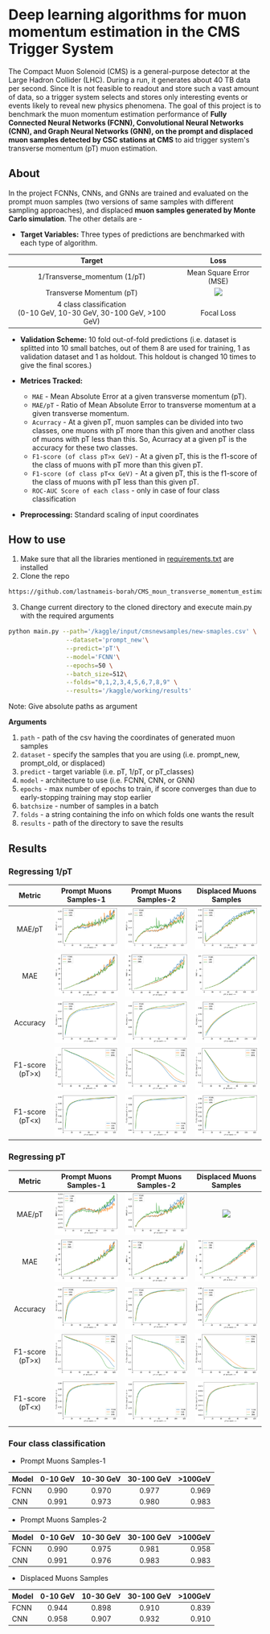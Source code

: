 # Deep learning algorithms for muon momentum estimation in the CMS Trigger System

The Compact Muon Solenoid (CMS) is a general-purpose detector at the Large Hadron Collider (LHC). During a run, it generates about 40 TB data per second. Since It is not feasible to readout and store such a vast amount of data, so a trigger system selects and stores only interesting events or events likely to reveal new physics phenomena. The goal of this project is to benchmark the muon momentum estimation performance of **Fully Connected Neural Networks (FCNN), Convolutional Neural Networks (CNN), and Graph Neural Networks (GNN), on the prompt and displaced muon samples detected by CSC stations at CMS** to aid trigger system's transverse momentum (pT) muon estimation.

## About
In the project FCNNs, CNNs, and GNNs are trained and evaluated on the prompt muon samples (two versions of same samples with different sampling approaches), and displaced **muon samples generated by Monte Carlo simulation**. The other details are - 

+ **Target Variables:** Three types of predictions are benchmarked with each type of algorithm.

| Target | Loss |
 :---: | :---: |
 1/Transverse_momentum (1/pT) | Mean Square Error (MSE) |
 Transverse Momentum (pT) | <img src="https://render.githubusercontent.com/render/math?math=y%5C_true%20*%20(%5Cfrac%7By%5C_true%20-%20y%5C_predicted%7D%7By%5C_true%7D)%5E%7B2%7D"> |
 4 class classification <br> (0-10 GeV, 10-30 GeV, 30-100 GeV, >100 GeV) | Focal Loss |

+ **Validation Scheme:** 10 fold out-of-fold predictions (i.e. dataset is splitted into 10 small batches, out of them 8 are used for training, 1 as validation dataset and 1 as holdout. This holdout is changed 10 times to give the final scores.)
+ **Metrices Tracked:** <br>
  + `MAE` - Mean Absolute Error at a given transverse momentum (pT).<br>
  + `MAE/pT` - Ratio of Mean Absolute Error to transverse momentum at a given transverse momentum.<br>
  + `Acurracy` - At a given pT, muon samples can be divided into two classes, one muons with pT more than this given and another class of muons with pT less than this. So, Acurracy at a given pT is the accuracy for these two classes. <br>
  + `F1-score (of class pT>x GeV)` - At a given pT, this is the f1-score of the class of muons with pT more than this given pT.<br>
  + `F1-score (of class pT<x GeV)` - At a given pT, this is the f1-score of the class of muons with pT less than this given pT.<br> 
  + `ROC-AUC Score of each class` - only in case of four class classification

+ **Preprocessing:** Standard scaling of input coordinates


## How to use

1. Make sure that all the libraries mentioned in [requirements.txt](https://github.com/lastnameis-borah/CMS_moun_transverse_momentum_estimation/blob/main/requirements.txt) are installed
2. Clone the repo
```sh
https://github.com/lastnameis-borah/CMS_moun_transverse_momentum_estimation.git
```
3. Change current directory to the cloned directory and execute main.py with the required arguments
```sh
python main.py --path='/kaggle/input/cmsnewsamples/new-smaples.csv' \
                --dataset='prompt_new'\
                --predict='pT'\
                --model='FCNN'\
                --epochs=50 \
                --batch_size=512\
                --folds="0,1,2,3,4,5,6,7,8,9" \
                --results='/kaggle/working/results'
```
Note: Give absolute paths as argument

**Arguments**
1. `path` - path of the csv having the coordinates of generated muon samples
2. `dataset` - specify the samples that you are using (i.e. prompt_new, prompt_old, or displaced)
3. `predict` - target variable (i.e. pT, 1/pT, or pT_classes)
4. `model` - architecture to use (i.e. FCNN, CNN, or GNN)
5. `epochs` - max number of epochs to train, if score converges than due to early-stopping training may stop earlier
6. `batchsize` - number of samples in a batch
7. `folds` - a string containing the info on which folds one wants the result
8. `results` - path of the directory to save the results

## Results

### Regressing 1/pT

| Metric | Prompt Muons Samples-1 | Prompt Muons Samples-2 | Displaced Muons Samples |
| :---: | :---: | :---: | :---: |
| MAE/pT | ![](https://github.com/lastnameis-borah/CMS_moun_transverse_momentum_estimation/blob/main/Results/P1_1_pT_mae_pT.png) | ![](https://github.com/lastnameis-borah/CMS_moun_transverse_momentum_estimation/blob/master/Results/P2_1_pT_mae_pT.png) | ![](https://github.com/lastnameis-borah/CMS_moun_transverse_momentum_estimation/blob/master/Results/displ_1_pT_mae_pT.png) |
| MAE | ![](https://github.com/lastnameis-borah/CMS_moun_transverse_momentum_estimation/blob/master/Results/P1_1_pT_mae.png) | ![](https://github.com/lastnameis-borah/CMS_moun_transverse_momentum_estimation/blob/main/Results/P2_1_pT_mae.png) | ![](https://github.com/lastnameis-borah/CMS_moun_transverse_momentum_estimation/blob/main/Results/displ_1_pT_mae.png) |
| Accuracy | ![](https://github.com/lastnameis-borah/CMS_moun_transverse_momentum_estimation/blob/master/Results/P1_1_pT_accuracy.png) | ![](https://github.com/lastnameis-borah/CMS_moun_transverse_momentum_estimation/blob/master/Results/P2_1_pT_accuracy.png) | ![](https://github.com/lastnameis-borah/CMS_moun_transverse_momentum_estimation/blob/master/Results/displ_1_pT_accuracy.png) |
| F1-score (pT>x) | ![](https://github.com/lastnameis-borah/CMS_moun_transverse_momentum_estimation/blob/master/Results/P1_1_pT_f1_class_pT_morethan_x.png) | ![](https://github.com/lastnameis-borah/CMS_moun_transverse_momentum_estimation/blob/master/Results/P2_1_pT_f1_class_pT_morethan_x.png) | ![](https://github.com/lastnameis-borah/CMS_moun_transverse_momentum_estimation/blob/master/Results/displ_1_pT_f1_class_pT_morethan_x.png) |
| F1-score (pT<x) | ![](https://github.com/lastnameis-borah/CMS_moun_transverse_momentum_estimation/blob/master/Results/P1_1_pT_f1_class_pT_lessthan_x.png) | ![](https://github.com/lastnameis-borah/CMS_moun_transverse_momentum_estimation/blob/master/Results/P2_1_pT_f1_class_pT_lessthan_x.png) | ![](https://github.com/lastnameis-borah/CMS_moun_transverse_momentum_estimation/blob/master/Results/displ_1_pT_f1_class_pT_lessthan_x.png) |


### Regressing pT

| Metric | Prompt Muons Samples-1 | Prompt Muons Samples-2 | Displaced Muons Samples |
| :---: | :---: | :---: | :---: |
| MAE/pT | ![](https://github.com/lastnameis-borah/CMS_moun_transverse_momentum_estimation/blob/master/Results/pT%20results/P1_MAE_pT.png) | ![](https://github.com/lastnameis-borah/CMS_moun_transverse_momentum_estimation/blob/main/Results/P2_1_pT_mae_pT.png) | ![](https://github.com/lastnameis-borah/CMS_moun_transverse_momentum_estimation/blob/main/Results/displ_1_pT_mae_pT.pngg) |
| MAE | ![](https://github.com/lastnameis-borah/CMS_moun_transverse_momentum_estimation/blob/main/Results/P1_1_pT_mae.png) | ![](https://github.com/lastnameis-borah/CMS_moun_transverse_momentum_estimation/blob/master/Results/pT%20results/P2_MAE.png) | ![](https://github.com/lastnameis-borah/CMS_moun_transverse_momentum_estimation/blob/master/Results/pT%20results/MAE_displaced.png) |
| Accuracy | ![](https://github.com/lastnameis-borah/CMS_moun_transverse_momentum_estimation/blob/master/Results/pT%20results/P1_accuracy.png) | ![](https://github.com/lastnameis-borah/CMS_moun_transverse_momentum_estimation/blob/master/Results/pT%20results/P2_accuracy.png) | ![](https://github.com/lastnameis-borah/CMS_moun_transverse_momentum_estimation/blob/master/Results/pT%20results/Accuracy_displaced.png) |
| F1-score (pT>x) | ![](https://github.com/lastnameis-borah/CMS_moun_transverse_momentum_estimation/blob/master/Results/pT%20results/P1_f1_class_morethan.png) | ![](https://github.com/lastnameis-borah/CMS_moun_transverse_momentum_estimation/blob/master/Results/pT%20results/P2_f1_class_morethan.png) | ![](https://github.com/lastnameis-borah/CMS_moun_transverse_momentum_estimation/blob/master/Results/pT%20results/f1_class_morethan_displaced.png) |
| F1-score (pT<x) | ![](https://github.com/lastnameis-borah/CMS_moun_transverse_momentum_estimation/blob/master/Results/pT%20results/P1_f1_class_lessthan.png) | ![](https://github.com/lastnameis-borah/CMS_moun_transverse_momentum_estimation/blob/master/Results/pT%20results/P2_f1_class_lessthan.png) | ![](https://github.com/lastnameis-borah/CMS_moun_transverse_momentum_estimation/blob/master/Results/pT%20results/f1_class_lessthan_displaced.png) |

    
### Four class classification

* Prompt Muons Samples-1

| Model | 0-10 GeV | 10-30 GeV | 30-100 GeV | >100GeV |
|:---|:----:|:----:|:----:|----:|
| FCNN | 0.990 | 0.970 | 0.977 | 0.969 |
| CNN | 0.991 | 0.973 | 0.980 | 0.983 |

* Prompt Muons Samples-2

| Model | 0-10 GeV | 10-30 GeV | 30-100 GeV | >100GeV |
|:---|:----:|:----:|:----:|----:|
| FCNN | 0.990 | 0.975 | 0.981 | 0.958 |
| CNN | 0.991 | 0.976 | 0.983 | 0.983 |

* Displaced Muons Samples

| Model | 0-10 GeV | 10-30 GeV | 30-100 GeV | >100GeV |
|:---|:----:|:----:|:----:|----:|
| FCNN | 0.944 | 0.898 | 0.910 | 0.839 |
| CNN | 0.958 | 0.907 | 0.932 | 0.910 |
